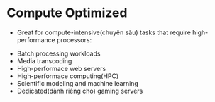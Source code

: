 # Compute Optimized

- Great for compute-intensive(chuyên sâu) tasks that require high-performance processors:
+ Batch processing workloads
+ Media transcoding
+ High-performace web servers
+ High-performace computing(HPC)
+ Scientific modeling and machine learning
+ Dedicated(dành riêng cho) gaming servers



